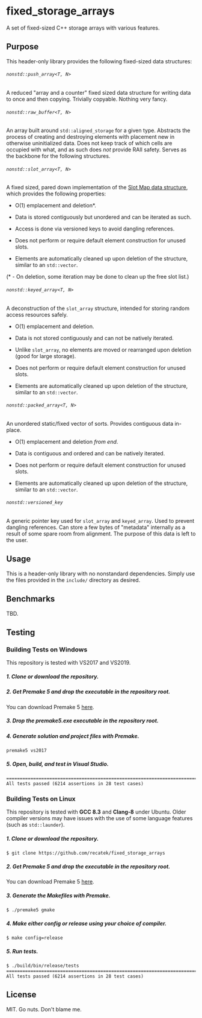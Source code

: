# fixed_storage_arrays
A set of fixed-sized C++ storage arrays with various features.

## Purpose

This header-only library provides the following fixed-sized data structures:

###### `nonstd::push_array<T, N>`

A reduced "array and a counter" fixed sized data structure for writing data to once and then copying. Trivially copyable. Nothing very fancy.

###### `nonstd::raw_buffer<T, N>`

An array built around `std::aligned_storage` for a given type. Abstracts the process of creating and destroying elements with placement new in otherwise uninitialized data. Does not keep track of which cells are occupied with what, and as such does *not* provide RAII safety. Serves as the backbone for the following structures.

###### `nonstd::slot_array<T, N>`

A fixed sized, pared down implementation of the [Slot Map data structure](https://www.youtube.com/watch?v=SHaAR7XPtNU), which provides the following properties:

- O(1) emplacement and deletion*. 

- Data is stored contiguously but unordered and can be iterated as such.

- Access is done via versioned keys to avoid dangling references.

- Does not perform or require default element construction for unused slots.

- Elements are automatically cleaned up upon deletion of the structure, similar to an `std::vector`.

(* - On deletion, some iteration may be done to clean up the free slot list.)

###### `nonstd::keyed_array<T, N>`

A deconstruction of the `slot_array` structure, intended for storing random access resources safely.

- O(1) emplacement and deletion.

- Data is not stored contiguously and can not be natively iterated.

- Unlike `slot_array`, no elements are moved or rearranged upon deletion (good for large storage).

- Does not perform or require default element construction for unused slots.

- Elements are automatically cleaned up upon deletion of the structure, similar to an `std::vector`.

###### `nonstd::packed_array<T, N>`

An unordered static/fixed vector of sorts. Provides contiguous data in-place.

- O(1) emplacement and deletion *from end*.

- Data is contiguous and ordered and can be natively iterated.

- Does not perform or require default element construction for unused slots.

- Elements are automatically cleaned up upon deletion of the structure, similar to an `std::vector`.

###### `nonstd::versioned_key`

A generic pointer key used for `slot_array` and `keyed_array`. Used to prevent dangling references. Can store a few bytes of "metadata" internally as a result of some spare room from alignment. The purpose of this data is left to the user.

## Usage

This is a header-only library with no nonstandard dependencies. Simply use the files provided in the `include/` directory as desired.

## Benchmarks

TBD.

## Testing

### Building Tests on Windows
This repository is tested with VS2017 and VS2019.

##### 1. Clone or download the repository.

##### 2. Get Premake 5 and drop the executable in the repository root.
You can download Premake 5 [here](https://premake.github.io/download.html).

##### 3. Drop the premake5.exe executable in the repository root.

##### 4. Generate solution and project files with Premake.
```
premake5 vs2017
```

##### 5. Open, build, and test in Visual Studio.
```
===============================================================================
All tests passed (6214 assertions in 28 test cases)
```

### Building Tests on Linux
This repository is tested with **GCC 8.3** and **Clang-8** under Ubuntu. Older compiler versions may have issues with the use of some language features (such as `std::launder`).

##### 1. Clone or download the repository.
```
$ git clone https://github.com/recatek/fixed_storage_arrays
```

##### 2. Get Premake 5 and drop the executable in the repository root.
You can download Premake 5 [here](https://premake.github.io/download.html).

##### 3. Generate the Makefiles with Premake.
```
$ ./premake5 gmake
```

##### 4. Make either config or release using your choice of compiler.
```
$ make config=release
```

##### 5. Run tests.
```
$ ./build/bin/release/tests
===============================================================================
All tests passed (6214 assertions in 28 test cases)
```

## License

MIT. Go nuts. Don't blame me.
